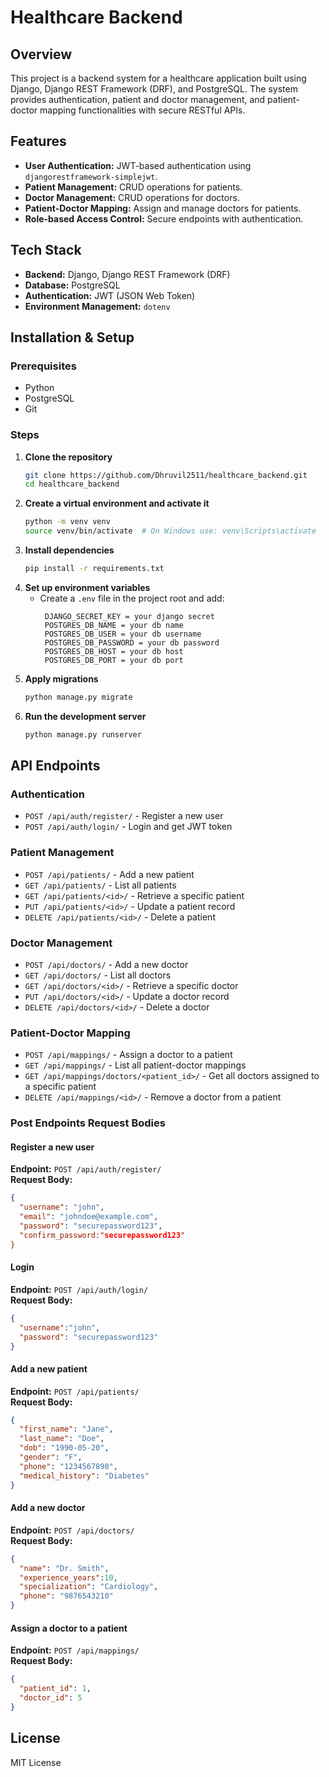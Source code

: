 # Healthcare Backend

## Overview
This project is a backend system for a healthcare application built using Django, Django REST Framework (DRF), and PostgreSQL. The system provides authentication, patient and doctor management, and patient-doctor mapping functionalities with secure RESTful APIs.

## Features
- **User Authentication:** JWT-based authentication using `djangorestframework-simplejwt`.
- **Patient Management:** CRUD operations for patients.
- **Doctor Management:** CRUD operations for doctors.
- **Patient-Doctor Mapping:** Assign and manage doctors for patients.
- **Role-based Access Control:** Secure endpoints with authentication.

## Tech Stack
- **Backend:** Django, Django REST Framework (DRF)
- **Database:** PostgreSQL
- **Authentication:** JWT (JSON Web Token)
- **Environment Management:** `dotenv`

## Installation & Setup

### Prerequisites
- Python 
- PostgreSQL
- Git

### Steps
1. **Clone the repository**
   ```sh
   git clone https://github.com/Dhruvil2511/healthcare_backend.git
   cd healthcare_backend
   ```
2. **Create a virtual environment and activate it**
   ```sh
   python -m venv venv
   source venv/bin/activate  # On Windows use: venv\Scripts\activate
   ```
3. **Install dependencies**
   ```sh
   pip install -r requirements.txt
   ```
4. **Set up environment variables**
   - Create a `.env` file in the project root and add:
     ```env
      DJANGO_SECRET_KEY = your django secret
      POSTGRES_DB_NAME = your db name
      POSTGRES_DB_USER = your db username
      POSTGRES_DB_PASSWORD = your db password
      POSTGRES_DB_HOST = your db host 
      POSTGRES_DB_PORT = your db port 
     ```
5. **Apply migrations**
   ```sh
   python manage.py migrate
   ```
6. **Run the development server**
   ```sh
   python manage.py runserver
   ```

## API Endpoints

### Authentication
- `POST /api/auth/register/` - Register a new user
- `POST /api/auth/login/` - Login and get JWT token

### Patient Management
- `POST /api/patients/` - Add a new patient
- `GET /api/patients/` - List all patients
- `GET /api/patients/<id>/` - Retrieve a specific patient
- `PUT /api/patients/<id>/` - Update a patient record
- `DELETE /api/patients/<id>/` - Delete a patient

### Doctor Management
- `POST /api/doctors/` - Add a new doctor
- `GET /api/doctors/` - List all doctors
- `GET /api/doctors/<id>/` - Retrieve a specific doctor
- `PUT /api/doctors/<id>/` - Update a doctor record
- `DELETE /api/doctors/<id>/` - Delete a doctor

### Patient-Doctor Mapping
- `POST /api/mappings/` - Assign a doctor to a patient
- `GET /api/mappings/` - List all patient-doctor mappings
- `GET /api/mappings/doctors/<patient_id>/` - Get all doctors assigned to a specific patient
- `DELETE /api/mappings/<id>/` - Remove a doctor from a patient

### Post Endpoints Request Bodies

#### Register a new user
**Endpoint:** `POST /api/auth/register/`  
**Request Body:**
```json
{
  "username": "john",
  "email": "johndoe@example.com",
  "password": "securepassword123",
  "confirm_password:"securepassword123"
}
```

#### Login
**Endpoint:** `POST /api/auth/login/`  
**Request Body:**
```json
{
  "username":"john",
  "password": "securepassword123"
}
```

#### Add a new patient
**Endpoint:** `POST /api/patients/`  
**Request Body:**
```json
{
  "first_name": "Jane",
  "last_name": "Doe",
  "dob": "1990-05-20",
  "gender": "F",
  "phone": "1234567890",
  "medical_history": "Diabetes"
}
```

#### Add a new doctor
**Endpoint:** `POST /api/doctors/`  
**Request Body:**
```json
{
  "name": "Dr. Smith",
  "experience_years":10,
  "specialization": "Cardiology",
  "phone": "9876543210"
}
```

#### Assign a doctor to a patient
**Endpoint:** `POST /api/mappings/`  
**Request Body:**
```json
{
  "patient_id": 1,
  "doctor_id": 5
}
```

## License
MIT License

